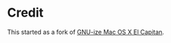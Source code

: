 # Credit

This started as a fork of [GNU-ize Mac OS X El Capitan](https://gist.github.com/TorgeH/4b9b0c0eee1b0b1a7ac81761faa3c772).
